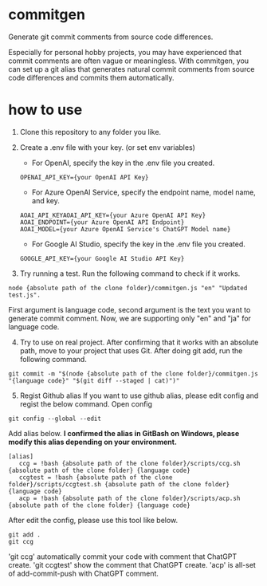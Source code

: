 # commitgen

Generate git commit comments from source code differences.

Especially for personal hobby projects, you may have experienced that commit comments are often vague or meaningless. With commitgen, you can set up a git alias that generates natural commit comments from source code differences and commits them automatically.

# how to use

1. Clone this repository to any folder you like.
2. Create a .env file with your key. (or set env variables)

   - For OpenAI, specify the key in the .env file you created.

   ```:.env
   OPENAI_API_KEY={your OpenAI API Key}
   ```

   - For Azure OpenAI Service, specify the endpoint name, model name, and key.

   ```:.env
   AOAI_API_KEYAOAI_API_KEY={your Azure OpenAI API Key}
   AOAI_ENDPOINT={your Azure OpenAI API Endpoint}
   AOAI_MODEL={your Azure OpenAI Service's ChatGPT Model name}
   ```

   - For Google AI Studio, specify the key in the .env file you created.

   ```:.env
   GOOGLE_API_KEY={your Google AI Studio API Key}
   ```

3. Try running a test. Run the following command to check if it works.

```
node {absolute path of the clone folder}/commitgen.js "en" "Updated test.js".
```

First argument is language code, second argument is the text you want to generate commit comment.
Now, we are supporting only "en" and "ja" for language code.

4. Try to use on real project.
   After confirming that it works with an absolute path, move to your project that uses Git. After doing git add, run the following command.

```
git commit -m "$(node {absolute path of the clone folder}/commitgen.js "{language code}" "$(git diff --staged | cat)")"
```

5. Regist Github alias
   If you want to use github alias, please edit config and regist the below command.
   Open config

```
git config --global --edit
```

Add alias below.
**I confirmed the alias in GitBash on Windows, please modify this alias depending on your environment.**

```
[alias]
   ccg = !bash {absolute path of the clone folder}/scripts/ccg.sh {absolute path of the clone folder} {language code}
   ccgtest = !bash {absolute path of the clone folder}/scripts/ccgtest.sh {absolute path of the clone folder} {language code}
   acp = !bash {absolute path of the clone folder}/scripts/acp.sh {absolute path of the clone folder} {language code}
```

After edit the config, please use this tool like below.

```
git add .
git ccg
```

'git ccg' automatically commit your code with comment that ChatGPT create.
'git ccgtest' show the comment that ChatGPT create.
'acp' is all-set of add-commit-push with ChatGPT comment.
